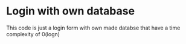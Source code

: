 # Login with own database 
This code is just a login form with own made databse that have a time complexity of 0(logn) 

